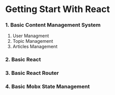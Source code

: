 # Getting Start With React

### 1. Basic Content Management System
  1. User Managment
  2. Topic Management 
  3. Articles Management

### 2. Basic React

### 3. Basic React Router

### 4. Basic Mobx State Management 
